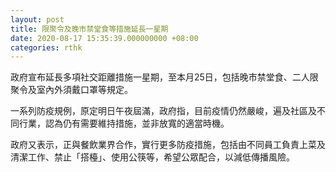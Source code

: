 ```yaml
---
layout: post
title: 限聚令及晚市禁堂食等措施延長一星期
date: 2020-08-17 15:35:39.000000000 +08:00
categories: rthk
---
```


政府宣布延長多項社交距離措施一星期，至本月25日，包括晚市禁堂食、二人限聚令及室內外須戴口罩等規定。

一系列防疫規例，原定明日午夜屆滿，政府指，目前疫情仍然嚴峻，遍及社區及不同行業，認為仍有需要維持措施，並非放寬的適當時機。

政府又表示，正與餐飲業界合作，實行更多防疫措施，包括由不同員工負責上菜及清潔工作、禁止「搭檯」、使用公筷等，希望公眾配合，以減低傳播風險。
